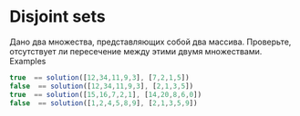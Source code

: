 # Disjoint sets

Дано два множества, представляющих собой два массива. Проверьте, отсутствует ли пересечение между этими двумя множествами.
Examples

```js
true  == solution([12,34,11,9,3], [7,2,1,5])
false  == solution([12,34,11,9,3], [2,1,3,5])
true  == solution([15,16,7,2,1], [14,20,8,6,0])
false  == solution([1,2,4,5,8,9], [2,1,3,5,9])
```
